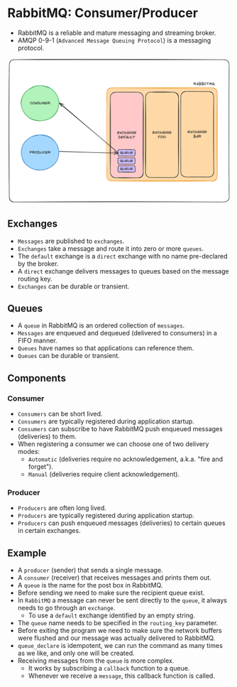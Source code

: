 # RabbitMQ: Consumer/Producer

- RabbitMQ is a reliable and mature messaging and streaming broker.
- AMQP 0-9-1 (`Advanced Message Queuing Protocol`) is a messaging protocol.

![System](./images/system.png)

## Exchanges

- `Messages` are published to `exchanges`.
- `Exchanges` take a message and route it into zero or more `queues`.
- The `default` exchange is a `direct` exchange with no name pre-declared by the broker.
- A `direct` exchange delivers messages to queues based on the message routing key.
- `Exchanges` can be durable or transient.

## Queues

- A `queue` in RabbitMQ is an ordered collection of `messages`. 
- `Messages` are enqueued and dequeued (delivered to consumers) in a FIFO manner.
- `Queues` have names so that applications can reference them.
- `Queues` can be durable or transient.

## Components

### Consumer

- `Consumers` can be short lived.
- `Consumers` are typically registered during application startup.
- `Consumers` can subscribe to have RabbitMQ push enqueued messages (deliveries) to them.
- When registering a consumer we can choose one of two delivery modes:
    - `Automatic` (deliveries require no acknowledgement, a.k.a. "fire and forget").
    - `Manual` (deliveries require client acknowledgement).

### Producer

- `Producers` are often long lived.
- `Producers` are typically registered during application startup.
- `Producers` can push enqueued messages (deliveries) to certain queues in certain exchanges.

## Example

- A `producer` (sender) that sends a single message.
- A `consumer` (receiver) that receives messages and prints them out.
- A `queue` is the name for the post box in RabbitMQ. 
- Before sending we need to make sure the recipient queue exist.
- In `RabbitMQ` a message can never be sent directly to the `queue`, it always needs to go through an `exchange`.
    - To use a `default` exchange identified by an empty string.
- The `queue` name needs to be specified in the `routing_key` parameter.
- Before exiting the program we need to make sure the network buffers were flushed and our message was actually delivered to RabbitMQ.
- `queue_declare` is idempotent, we can run the command as many times as we like, and only one will be created.
- Receiving messages from the `queue` is more complex.
    - It works by subscribing a `callback` function to a queue.
    - Whenever we receive a `message`, this callback function is called.
